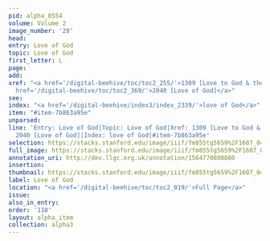 ```yaml
---
pid: alpha_0554
volume: Volume 2
image_number: '29'
head: 
entry: Love of God
topic: Love of God
first_letter: L
page: 
add: 
xref: "<a href='/digital-beehive/toc/toc2_255/'>1309 [Love to God & the Brethren]</a>|<a
  href='/digital-beehive/toc/toc2_369/'>2040 [Love of God]</a>"
see: 
index: "<a href='/digital-beehive/index3/index_2339/'>love of God</a>"
item: "#item-7b863a95e"
unparsed: 
line: 'Entry: Love of God|Topic: Love of God|Xref: 1309 [Love to God & the Brethren]|Xref:
  2040 [Love of God]|Index: love of God|#item-7b863a95e'
selection: https://stacks.stanford.edu/image/iiif/fm855tg5659%2F1607_0496/329,3168,3055,682/full/0/default.jpg
full_image: https://stacks.stanford.edu/image/iiif/fm855tg5659%2F1607_0496/full/full/0/default.jpg
annotation_uri: http://dev.llgc.org.uk/annotation/1564770800880
insertion: 
thumbnail: https://stacks.stanford.edu/image/iiif/fm855tg5659%2F1607_0496/329,3168,600,180/250,/0/default.jpg
label: Love of God
location: "<a href='/digital-beehive/toc/toc2_019/'>Full Page</a>"
issue: 
also_in_entry: 
order: '110'
layout: alpha_item
collection: alpha3
---
```

